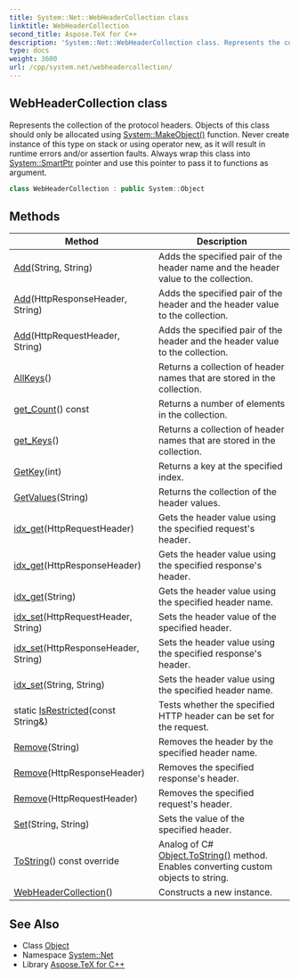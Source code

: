 ```yaml
---
title: System::Net::WebHeaderCollection class
linktitle: WebHeaderCollection
second_title: Aspose.TeX for C++
description: 'System::Net::WebHeaderCollection class. Represents the collection of the protocol headers. Objects of this class should only be allocated using System::MakeObject() function. Never create instance of this type on stack or using operator new, as it will result in runtime errors and/or assertion faults. Always wrap this class into System::SmartPtr pointer and use this pointer to pass it to functions as argument in C++.'
type: docs
weight: 3600
url: /cpp/system.net/webheadercollection/
---
```

## WebHeaderCollection class


Represents the collection of the protocol headers. Objects of this class should only be allocated using [System::MakeObject()](../../system/makeobject/) function. Never create instance of this type on stack or using operator new, as it will result in runtime errors and/or assertion faults. Always wrap this class into [System::SmartPtr](../../system/smartptr/) pointer and use this pointer to pass it to functions as argument.

```cpp
class WebHeaderCollection : public System::Object
```

## Methods

| Method | Description |
| --- | --- |
| [Add](./add/)(String, String) | Adds the specified pair of the header name and the header value to the collection. |
| [Add](./add/)(HttpResponseHeader, String) | Adds the specified pair of the header and the header value to the collection. |
| [Add](./add/)(HttpRequestHeader, String) | Adds the specified pair of the header and the header value to the collection. |
| [AllKeys](./allkeys/)() | Returns a collection of header names that are stored in the collection. |
| [get_Count](./get_count/)() const | Returns a number of elements in the collection. |
| [get_Keys](./get_keys/)() | Returns a collection of header names that are stored in the collection. |
| [GetKey](./getkey/)(int) | Returns a key at the specified index. |
| [GetValues](./getvalues/)(String) | Returns the collection of the header values. |
| [idx_get](./idx_get/)(HttpRequestHeader) | Gets the header value using the specified request's header. |
| [idx_get](./idx_get/)(HttpResponseHeader) | Gets the header value using the specified response's header. |
| [idx_get](./idx_get/)(String) | Gets the header value using the specified header name. |
| [idx_set](./idx_set/)(HttpRequestHeader, String) | Sets the header value of the specified header. |
| [idx_set](./idx_set/)(HttpResponseHeader, String) | Sets the header value using the specified response's header. |
| [idx_set](./idx_set/)(String, String) | Sets the header value using the specified header name. |
| static [IsRestricted](./isrestricted/)(const String\&) | Tests whether the specified HTTP header can be set for the request. |
| [Remove](./remove/)(String) | Removes the header by the specified header name. |
| [Remove](./remove/)(HttpResponseHeader) | Removes the specified response's header. |
| [Remove](./remove/)(HttpRequestHeader) | Removes the specified request's header. |
| [Set](./set/)(String, String) | Sets the value of the specified header. |
| [ToString](./tostring/)() const override | Analog of C# [Object.ToString()](../../system/object/tostring/) method. Enables converting custom objects to string. |
| [WebHeaderCollection](./webheadercollection/)() | Constructs a new instance. |
## See Also

* Class [Object](../../system/object/)
* Namespace [System::Net](../)
* Library [Aspose.TeX for C++](../../)

